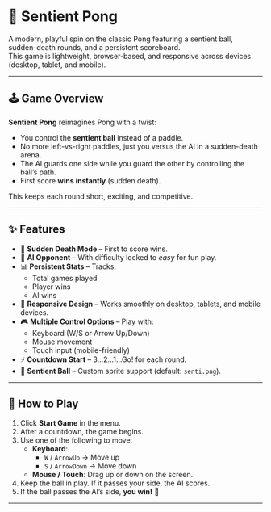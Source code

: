 # 🏓 Sentient Pong

A modern, playful spin on the classic Pong featuring a sentient ball, sudden-death rounds, and a persistent scoreboard.  
This game is lightweight, browser-based, and responsive across devices (desktop, tablet, and mobile).

---

## 🕹️ Game Overview

**Sentient Pong** reimagines Pong with a twist:
- You control the **sentient ball** instead of a paddle.  
- No more left-vs-right paddles, just you versus the AI in a sudden-death arena.  
- The AI guards one side while you guard the other by controlling the ball’s path.
- First score **wins instantly** (sudden death).  

This keeps each round short, exciting, and competitive.

---

## ✨ Features

- 🎯 **Sudden Death Mode** – First to score wins.  
- 🤖 **AI Opponent** – With difficulty locked to *easy* for fun play.  
- 📊 **Persistent Stats** – Tracks:
  - Total games played
  - Player wins
  - AI wins  
- 📱 **Responsive Design** – Works smoothly on desktop, tablets, and mobile devices.  
- 🎮 **Multiple Control Options** – Play with:
  - Keyboard (W/S or Arrow Up/Down)  
  - Mouse movement  
  - Touch input (mobile-friendly)  
- ⚡ **Countdown Start** – 3...2...1...Go! for each round.  
- 🌌 **Sentient Ball** – Custom sprite support (default: `senti.png`).

---

## 📖 How to Play

1. Click **Start Game** in the menu.  
2. After a countdown, the game begins.  
3. Use one of the following to move:
   - **Keyboard**:  
     - `W` / `ArrowUp` → Move up  
     - `S` / `ArrowDown` → Move down  
   - **Mouse / Touch**: Drag up or down on the screen.  
4. Keep the ball in play. If it passes your side, the AI scores.  
5. If the ball passes the AI’s side, **you win!** 🎉

---

